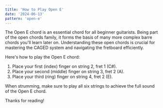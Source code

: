 ```yaml
---
title: 'How to Play Open E'
date: '2024-06-13'
pattern: 'open-e'
---
```


The Open E chord is an essential chord for all beginner guitarists. Being part of the open chords family, it forms the basis of many more complex barre chords you'll learn later on. Understanding these open chords is crucial for mastering the CAGED system and navigating the fretboard efficiently.

Here's how to play the Open E chord:

1. Place your first (index) finger on string 2, fret 1 (C#).
2. Place your second (middle) finger on string 3, fret 2 (A).
3. Place your third (ring) finger on string 4, fret 2 (E).

When strumming, make sure to play all six strings to achieve the full sound of the Open E chord.

Thanks for reading!